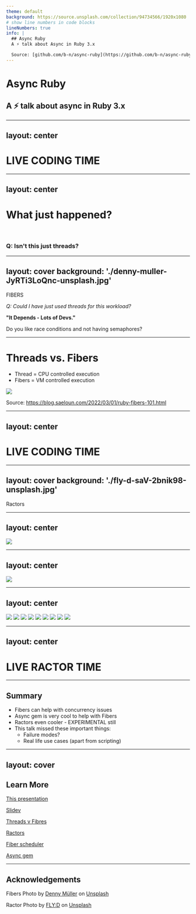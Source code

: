 ```yaml
---
theme: default
background: https://source.unsplash.com/collection/94734566/1920x1080
# show line numbers in code blocks
lineNumbers: true
info: |
  ## Async Ruby
  A ⚡ talk about Async in Ruby 3.x

  Source: [github.com/b-n/async-ruby](https://github.com/b-n/async-ruby)
---
```


# Async Ruby

## A ⚡ talk about async in Ruby 3.x

---
layout: center
---

# LIVE CODING TIME

<!--
Let's just async some code - straight to live coding
- Take the existing non async code, make it async
- Wrap the run command with Sync - We need to provide an execution context for future
- Wrap the async tasks in a barrier. We want to put a border around them to specify where we are going to start making parallel calls
- Add some rate limiting. We could async all the tasks at once, but that might hit GH APIs too much.
  - We use a semaphore - fancy name to wrap some concurrent tasks
  - Our semaphore will enable a max of 5 of these tasks at once. When the first completes, the next gets added.
-->
---
layout: center
---

# What just happened?

<br>

### Q: Isn't this just threads?

---
layout: cover
background: './denny-muller-JyRTi3LoQnc-unsplash.jpg'
---

<div class="container text-center">

<p class="text-7xl py-8">
  FIBERS
</p>

<v-clicks>

_Q: Could I have just used threads for this workload?_

**"It Depends - Lots of Devs."**

Do you like race conditions and not having semaphores?

</v-clicks>

</div>

<!--
So that was some fast magic - but we had threads before - who cares?
-->
---

# Threads vs. Fibers

- Thread = CPU controlled execution
- Fibers = VM controlled execution

<img src="/fibers-vs-threads.png" />

Source: https://blog.saeloun.com/2022/03/01/ruby-fibers-101.html

<!--
Instead of relying on the CPU for scheduling and execution, we can now control it with fiber_scheduler
fiber_scheduler is used under the hood in Async gem
-->
---
layout: center
---

# LIVE CODING TIME

---
layout: cover
background: './fly-d-saV-2bnik98-unsplash.jpg'
---

<div class="container">

<p class="text-7xl text-center">
  Ractors
</p>

</div>

---
layout: center
---

<img src="/6uag29.jpg" />

<!--
Being realistic here, we could spend a lot of time talking about concurrency vs. parallelism

But let's assume that your application is threaded, or fiber'd, either way, the GIL enforces only
one ruby instruction is being executed at a time. This means you'll only ever have one ruby code
running at a time
-->
---
layout: center
---

<img src="/gears.gif" />

---
layout: center
---

<div class="grid grid-cols-3">

<img src="/gears.gif" />
<img src="/gears.gif" />
<img src="/gears.gif" />
<img src="/gears.gif" />
<img src="/gears.gif" />
<img src="/gears.gif" />
<img src="/gears.gif" />
<img src="/gears.gif" />
<img src="/gears.gif" />

</div>

<!--
This is what Ractors unlocks
-->
---
layout: center
---

# LIVE RACTOR TIME

---

## Summary

<v-clicks>

- Fibers can help with concurrency issues
- Async gem is very cool to help with Fibers
- Ractors even cooler - EXPERIMENTAL still
- This talk missed these important things:
  - Failure modes?
  - Real life use cases (apart from scripting)

</v-clicks>

---
layout: cover
---

## Learn More

[This presentation](https://github.com/b-n/async-ruby)

[Slidev](https://sli.dev)

[Threads v Fibres](https://blog.saeloun.com/2022/03/01/ruby-fibers-101.html)

[Ractors](https://www.fullstackruby.dev/ruby-3-fundamentals/2021/01/27/ractors-multi-core-parallel-processing-in-ruby-3/)

[Fiber scheduler](https://brunosutic.com/blog/ruby-fiber-scheduler)

[Async gem](https://brunosutic.com/blog/async-ruby)

--- 

## Acknowledgements

Fibers Photo by <a href="https://unsplash.com/@redaquamedia?utm_source=unsplash&utm_medium=referral&utm_content=creditCopyText">Denny Müller</a> on <a href="https://unsplash.com/s/photos/fiber?utm_source=unsplash&utm_medium=referral&utm_content=creditCopyText">Unsplash</a>

Ractor Photo by <a href="https://unsplash.com/@flyd2069?utm_source=unsplash&utm_medium=referral&utm_content=creditCopyText">FLY:D</a> on <a href="https://unsplash.com/s/photos/radiation?utm_source=unsplash&utm_medium=referral&utm_content=creditCopyText">Unsplash</a>
